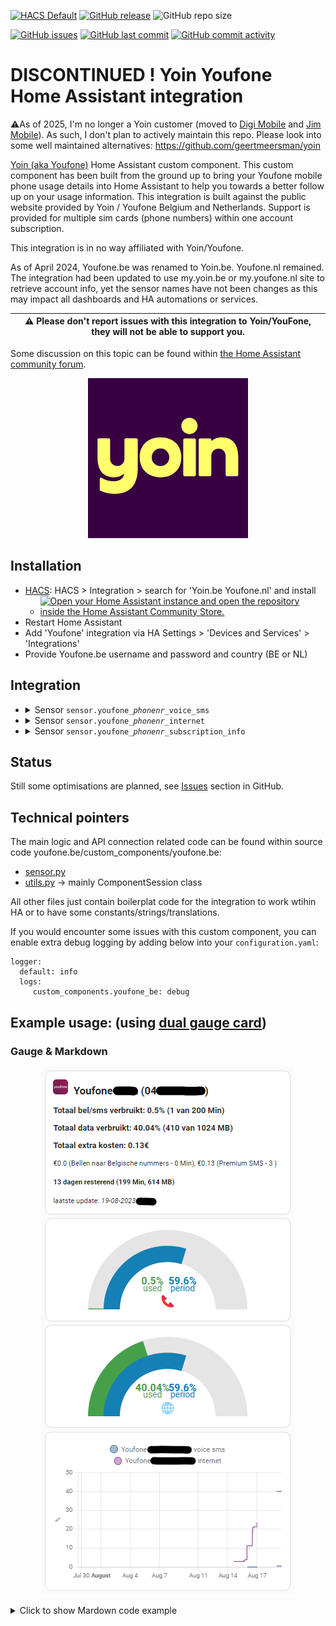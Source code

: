 [![HACS Default](https://img.shields.io/badge/HACS-Default-blue.svg)](https://github.com/hacs/default)
[![GitHub release](https://img.shields.io/github/release/myTselection/youfone_be.svg)](https://github.com/myTselection/youfone_be/releases)
![GitHub repo size](https://img.shields.io/github/repo-size/myTselection/youfone_be.svg)

[![GitHub issues](https://img.shields.io/github/issues/myTselection/youfone_be.svg)](https://github.com/myTselection/youfone_be/issues)
[![GitHub last commit](https://img.shields.io/github/last-commit/myTselection/youfone_be.svg)](https://github.com/myTselection/youfone_be/commits/master)
[![GitHub commit activity](https://img.shields.io/github/commit-activity/m/myTselection/youfone_be.svg)](https://github.com/myTselection/youfone_be/graphs/commit-activity)

# DISCONTINUED ! Yoin Youfone Home Assistant integration
:warning:As of 2025, I'm no longer a Yoin customer (moved to [Digi Mobile]([url](https://www.digi-belgium.be/nl)) and [Jim Mobile]([url](https://jimmobile.be/nl/))). As such, I don't plan to actively maintain this repo. Please look into some well maintained alternatives: https://github.com/geertmeersman/yoin


[Yoin (aka Youfone)](https://www.yoin.be/) Home Assistant custom component. This custom component has been built from the ground up to bring your Youfone mobile phone usage details into Home Assistant to help you towards a better follow up on your usage information. This integration is built against the public website provided by Yoin / Youfone Belgium and Netherlands. Support is provided for multiple sim cards (phone numbers) within one account subscription.

This integration is in no way affiliated with Yoin/Youfone. 

As of April 2024, Youfone.be was renamed to Yoin.be. Youfone.nl remained. The integration had been updated to use my.yoin.be or my.youfone.nl site to retrieve account info, yet the sensor names have not been changes as this may impact all dashboards and HA automations or services.

| :warning: Please don't report issues with this integration to Yoin/YouFone, they will not be able to support you. |
| -------------------------------------------------------------------------------------------------------------|

Some discussion on this topic can be found within [the Home Assistant community forum](https://community.home-assistant.io/t/youfone-be-custom-integration/520952).

<p align="center"><img src="https://raw.githubusercontent.com/myTselection/youfone_be/master/icon.png"/></p>


## Installation
- [HACS](https://hacs.xyz/): HACS > Integration > search for 'Yoin.be Youfone.nl' and install
    - [![Open your Home Assistant instance and open the repository inside the Home Assistant Community Store.](https://my.home-assistant.io/badges/hacs_repository.svg?style=flat-square)](https://my.home-assistant.io/redirect/hacs_repository/?owner=myTselection&repository=youfone_be&category=integration)
- Restart Home Assistant
- Add 'Youfone' integration via HA Settings > 'Devices and Services' > 'Integrations'
- Provide Youfone.be username and password and country (BE or NL)

## Integration
- <details><summary>Sensor <code>sensor.youfone_<i>phonenr</i>_voice_sms</code></summary>

    | Attribute | Description |
    | --------- | ----------- |
    | State     | Percentage of used call and sms based on total volume and used amount |
    | `last update `   | Timestamp info last retrieved from the youfone website. (There is a throttling of 1h active to limit requests. Restart HA to force update) |
    | `phone_number`   | Phone number of the sim card |
    | `used_percentage` | Percentage of used call and sms based on total volume and used amount |
    | `period_used_percentage`  | Percentage of period that has passed. Usage will be reset once period has fully passed. |
    | `total_volume`  | Total volume of available call & sms within subscription |
    | `includedvolume_usage`  | Used amout of call & sms |
    | `unlimited`  | Indication if it's an unlimited subscription (not tested) |
    | `period_start`  | Start date of the next period |
    | `period_days_left`  | Number of days left in current period |
    | `extra_costs`  | Amount of extra costs (eg when usage above volume within subscription) |
    | `extra_costs_details`  | String with detailed info on the extra cost if available |
    | `usage_details_json`  | Json with full details of usage as received from youfone website |
    | `country`  | Country (BE or NL) |
    </details>
  
- <details><summary>Sensor <code>sensor.youfone_<i>phonenr</i>_internet</code></summary>

    | Attribute | Description |
    | --------- | ----------- |
    | State     | Percentage of used data based on total volume and used amount |
    | `last update `   | Timestamp info last retrieved from the youfone website. (There is a throttling of 1h active to limit requests. Restart HA to force update) |
    | `phone_number`   | Phone number of the sim card |
    | `used_percentage` | Percentage of used data based on total volume and used amount |
    | `period_used_percentage`  | Percentage of period that has passed. Usage will be reset once period has fully passed. |
    | `total_volume`  | Total volume of available data within subscription |
    | `includedvolume_usage`  | Used amout of data |
    | `unlimited`  | Indication if it's an unlimited subscription (not tested) |
    | `period_start`  | Start date of the next period |
    | `period_days_left`  | Number of days left in current period |
    | `extra_costs`  | Amount of extra costs (eg when usage above volume within subscription) |
    | `extra_costs_details`  | String with detailed info on the extra cost if available |
    | `usage_details_json`  | Json with full details of usage as received from youfone website | 
    | `country`  | Country (BE or NL) |
    </details>
    
- <details><summary>Sensor <code>sensor.youfone_<i>phonenr</i>_subscription_info</code></summary>

    | Attribute | Description |
    | --------- | ----------- |
    | State     | Info related to the Youfone subscription |
    | `last update `   | Timestamp info last retrieved from the youfone website. (There is a throttling of 1h active to limit requests. Restart HA to force update) |
    | `SubscriptionType`   | Info related to the Youfone subscription |
    | `Price` | Subscription monthly rate |
    | `ContractStartDate`  | Contract Start Date. |
    | `ContractDuration`  | Contract duration |
    | `Msisdn`  | SIM unique phone number |
    | `PUK`  | PUK code of the sim card |
    | `ICCShort`  | SIM card unique id |
    | `MsisdnStatus`  | Status of the SIM card |
    | `DataSubscription`  | Details (volume indication) of the data subscription |
    | `VoiceSmsSubscription`  | Details (volume indication) of the call & sms subscription |
    | `country`  | Country (BE or NL) |
    </details>

## Status
Still some optimisations are planned, see [Issues](https://github.com/myTselection/youfone_be/issues) section in GitHub.

## Technical pointers
The main logic and API connection related code can be found within source code youfone.be/custom_components/youfone.be:
- [sensor.py](https://github.com/myTselection/youfone_be/blob/master/custom_components/youfone_be/sensor.py)
- [utils.py](https://github.com/myTselection/youfone_be/blob/master/custom_components/youfone_be/utils.py) -> mainly ComponentSession class

All other files just contain boilerplat code for the integration to work wtihin HA or to have some constants/strings/translations.
    

If you would encounter some issues with this custom component, you can enable extra debug logging by adding below into your `configuration.yaml`:
```
logger:
  default: info
  logs:
     custom_components.youfone_be: debug
```

## Example usage: (using [dual gauge card](https://github.com/custom-cards/dual-gauge-card))
### Gauge & Markdown
<p align="center"><img src="https://raw.githubusercontent.com/myTselection/youfone_be/master/Markdown%20Gauge%20Card%20example.png"/></p>
<details><summary>Click to show Mardown code example</summary>

```
type: conditional
conditions:
  - entity: input_boolean.lana_details
    state: 'on'
card:
  type: vertical-stack
  cards:
    - type: markdown
      content: >-
        ## <img
        src="https://raw.githubusercontent.com/myTselection/youfone_be/master/icon.png"
        width="30"/>&nbsp;&nbsp;Yoin Youfone <Name>
        ({{state_attr('sensor.youfone_<phonenr>_voice_sms','phone_number') |
        replace('32','0')}})


        ### Totaal bel/sms verbruikt:
        {{states('sensor.youfone_<phonenr>_voice_sms')}}%
        ({{state_attr('sensor.youfone_<phonenr>_voice_sms','includedvolume_usage')}}
        van
        {{state_attr('sensor.youfone_<phonenr>_voice_sms','total_volume')}})

        ### Totaal data verbruikt:
        {{states('sensor.youfone_<phonenr>_internet')}}%
        ({{state_attr('sensor.youfone_<phonenr>_internet','includedvolume_usage')}}
        van
        {{state_attr('sensor.youfone_<phonenr>_internet','total_volume')}})

        ### Totaal extra kosten:
        {{state_attr('sensor.youfone_<phonenr>_voice_sms','extra_costs')}}€

        {{state_attr('sensor.youfone_<phonenr>_voice_sms','extra_costs_details')}}

        ####
        {{state_attr('sensor.youfone_<phonenr>_voice_sms','period_days_left')|int}}
        dagen resterend
        ({{((state_attr('sensor.youfone_<phonenr>_voice_sms','total_volume')|replace('
        Min','')) or 0)|int -
        (state_attr('sensor.youfone_<phonenr>_voice_sms','includedvolume_usage')
        or 0)|int}} Min,
        {{((state_attr('sensor.youfone_<phonenr>_internet','total_volume')|replace('
        MB','')) or 0)|int -
        (state_attr('sensor.youfone_<phonenr>_internet','includedvolume_usage')
        or 0)|int}} MB)



        laatste update:
        *{{state_attr('sensor.youfone_<phonenr>_voice_sms','last update') |
        as_timestamp | timestamp_custom("%d-%m-%Y %H:%M")}}*
         
    - type: custom:dual-gauge-card
      title: 📞
      min: 0
      max: 100
      shadeInner: true
      cardwidth: 350
      outer:
        entity: sensor.youfone_<phonenr>_voice_sms
        attribute: used_percentage
        label: used
        min: 0
        max: 100
        unit: '%'
        colors:
          - color: var(--label-badge-green)
            value: 0
          - color: var(--label-badge-yellow)
            value: 60
          - color: var(--label-badge-red)
            value: 80
      inner:
        entity: sensor.youfone_<phonenr>_voice_sms
        label: period
        attribute: period_used_percentage
        min: 0
        max: 100
        unit: '%'
    - type: custom:dual-gauge-card
      title: 🌐
      min: 0
      max: 100
      shadeInner: true
      cardwidth: 350
      outer:
        entity: sensor.youfone_<phonenr>_internet
        attribute: used_percentage
        label: used
        min: 0
        max: 100
        unit: '%'
        colors:
          - color: var(--label-badge-green)
            value: 0
          - color: var(--label-badge-yellow)
            value: 60
          - color: var(--label-badge-red)
            value: 80
      inner:
        entity: sensor.youfone_<phonenr>_internet
        label: period
        attribute: period_used_percentage
        min: 0
        max: 100
        unit: '%'
    - type: history-graph
      entities:
        - entity: sensor.youfone_<phonenr>_voice_sms
        - entity: sensor.youfone_<phonenr>_internet
      hours_to_show: 500
      refresh_interval: 60
```
</details>
